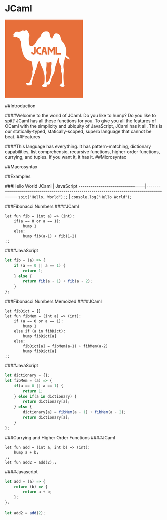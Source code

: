 # JCaml
<p><img src="jcaml.png" width="250" height="250"></p>

##Introduction

####Welcome to the world of JCaml. Do you like to hump? Do you like to spit? JCaml has all these functions for you. To give you all the features of OCaml with the simplicity and ubiquity of JavaScript, JCaml has it all. This is our statically-typed, statically-scoped, superb language that cannot be beat.
##Features

####This language has everything. It has pattern-matching, dictionary capabilities, list comprehensio, recursive functions, higher-order functions, currying, and tuples. If you want it, it has it.
##Microsyntax

##Macrosyntax

##Examples


###Hello World
JCaml                            | JavaScript
---------------------------------|-------------------------------------------------------------------------------------------
`spit("Hello, World");;`         | `console.log("Hello World");`

###Fibonacci Numbers
####JCaml
```
let fun fib = (int a) => (int):
    if(a == 0 or a == 1):
        hump 1
    else:
        hump fib(a-1) + fib(1-2)
;;
```

####JavaScript
```javascript
let fib = (a) => {
    if (a == 0 || a == 1) {
        return 1;
    } else {
        return fib(a - 1) + fib(a - 2);
    }
};
```

###Fibonacci Numbers Memoized
####JCaml
```
let fibDict = []
let fun fibMem = (int a) => (int):
    if (a == 0 or a == 1):
        hump 1
    else if (a in fibDict):
        hump fibDict[a]
    else:
        fibDict[a] = fibMem(a-1) + fibMem(a-2)
        hump fibDict[a]
;;
```

####JavaScript
```javascript
let dictionary = {};
let fibMem = (a) => {
    if(a == 0 || a == 1) {
        return 1;
    } else if(a in dictionary) {
        return dictionary[a];
    } else {
        dictionary[a] = fibMem(a - 1) + fibMem(a - 2);
        return dictionary[a];
    }
};
```

###Currying and Higher Order Functions
####JCaml
```
let fun add = (int a, int b) => (int):
    hump a + b;
;;
let fun add2 = add(2);;

```
####Javascript
```javascript
let add = (a) => {
    return (b) => {
        return a + b;
    };
};

let add2 = add(2);

```
